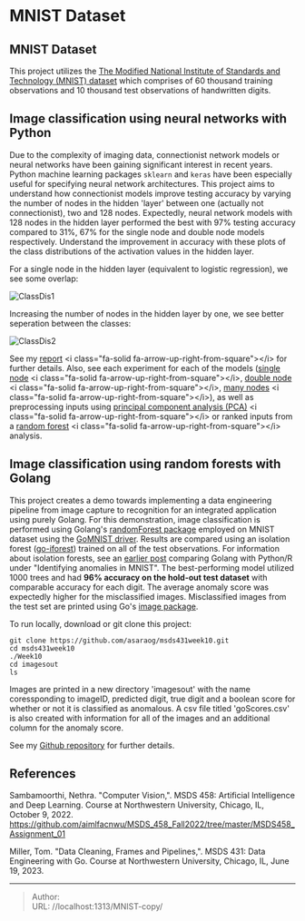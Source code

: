 # MNIST Dataset


## MNIST Dataset
This project utilizes the [The Modified National Institute of Standards and Technology (MNIST) dataset](http://yann.lecun.com/exdb/mnist/) which comprises of 60 thousand training observations and 10 thousand test observations of handwritten digits.

## Image classification using neural networks with Python
Due to the complexity of imaging data, connectionist network models or neural networks have been gaining significant interest in recent years. Python machine learning packages ```sklearn``` and ```keras``` have been especially useful for specifying neural network architectures. This project aims to understand how connectionist models improve testing accuracy by varying the number of nodes in the hidden &#39;layer&#39; between one (actually not connectionist), two and 128 nodes. Expectedly, neural network models with 128 nodes in the hidden layer performed the best with 97% testing accuracy compared to 31%, 67% for the single node and double node models respectively. Understand the improvement in accuracy with these plots of the class distributions of the activation values in the hidden layer.

For a single node in the hidden layer (equivalent to logistic regression), we see some overlap:

![ClassDis1](/docs/singlenode.jpg)

Increasing the number of nodes in the hidden layer by one, we see better seperation between the classes:

![ClassDis2](/docs/twonodes.jpg)

See my [report](/docs/saraogee-research-report1.pdf) &lt;i class=&#34;fa-solid fa-arrow-up-right-from-square&#34;&gt;&lt;/i&gt; for further details. Also, see each experiment for each of the models ([single node](/docs/MSDS458_Assignment_01_exp1.html) &lt;i class=&#34;fa-solid fa-arrow-up-right-from-square&#34;&gt;&lt;/i&gt;, [double node](/docs/MSDS458_Assignment_01_exp2.html) &lt;i class=&#34;fa-solid fa-arrow-up-right-from-square&#34;&gt;&lt;/i&gt;, [many nodes](/docs/MSDS458_Assignment_01_exp3.html) &lt;i class=&#34;fa-solid fa-arrow-up-right-from-square&#34;&gt;&lt;/i&gt;), as well as preprocessing inputs using [principal component analysis (PCA)](/docs/MSDS458_Assignment_01_exp4.html) &lt;i class=&#34;fa-solid fa-arrow-up-right-from-square&#34;&gt;&lt;/i&gt; or ranked inputs from a [random forest](/docs/MSDS458_Assignment_01_exp5.html) &lt;i class=&#34;fa-solid fa-arrow-up-right-from-square&#34;&gt;&lt;/i&gt; analysis.

## Image classification using random forests with Golang
This project creates a demo towards implementing a data engineering pipeline from image capture to recognition for an integrated application using purely Golang. For this demonstration, image classification is performed using Golang&#39;s [randomForest package](https://github.com/malaschitz/randomForest) employed on MNIST dataset using the [GoMNIST driver](https://github.com/kuroko1t/GoMNIST). Results are compared using an isolation forest ([go-iforest](https://github.com/e-XpertSolutions/go-iforest)) trained on all of the test observations.  For information about isolation forests, see an [earlier post](/PythonRGo) comparing Golang with Python/R under &#34;Identifying anomalies in MNIST&#34;. The best-performing model utilized 1000 trees and had **96% accuracy on the hold-out test dataset** with comparable accuracy for each digit. The average anomaly score was expectedly higher for the misclassified images. Misclassified images from the test set are printed using Go&#39;s [image package](https://pkg.go.dev/image).

To run locally, download or git clone this project:
```
git clone https://github.com/asaraog/msds431week10.git
cd msds431week10
./Week10
cd imagesout
ls
```
Images are printed in a new directory &#39;imagesout&#39; with the name coressponding to imageID, predicted digit, true digit and a boolean score for whether or not it is classified as anomalous. A csv file titled &#39;goScores.csv&#39; is also created with information for all of the images and an additional column for the anomaly score.

See my [Github repository](https://github.com/asaraog/msds431week10) for further details.

## References

Sambamoorthi, Nethra. &#34;Computer Vision,&#34;. MSDS 458: Artificial Intelligence and Deep Learning. Course at Northwestern University, Chicago, IL, October 9, 2022. https://github.com/aimlfacnwu/MSDS_458_Fall2022/tree/master/MSDS458_Assignment_01

Miller, Tom. &#34;Data Cleaning, Frames and Pipelines,&#34;. MSDS 431: Data Engineering with Go. Course at Northwestern University, Chicago, IL, June 19, 2023.

---

> Author:   
> URL: //localhost:1313/MNIST-copy/  

